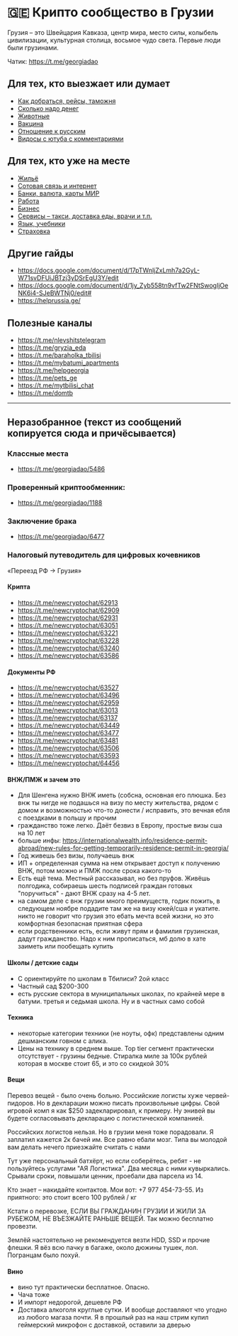 # 🇬🇪 Крипто сообщество в Грузии

Грузия – это Швейцария Кавказа, центр мира, место силы, колыбель цивилизации, культурная столица, восьмое чудо света. Первые люди были грузинами.

Чатик: https://t.me/georgiadao

## Для тех, кто выезжает или думает
* [Как добраться, рейсы, таможня](/fly)
* [Сколько надо денег](/budget)
* [Животные](/pets)
* [Вакцина](/covid)
* [Отношение к русским](/attitude)
* [Видосы с ютуба с комментариями](/bloggers)

## Для тех, кто уже на месте
* [Жильё](/flats)
* [Сотовая связь и интернет](/mobile)
* [Банки, валюта, карты МИР](/banks)
* [Работа](/work)
* [Бизнес](/business)
* [Сервисы – такси, доставка еды, врачи и т.п.](/services)
* [Язык, учебники](/tutorials)
* [Страховка](/insurance)

## Другие гайды
* https://docs.google.com/document/d/17pTWnljZxLmh7a2GyL-W71svDFUiJBTzj3yDSrEgU3Y/edit
* https://docs.google.com/document/d/1jy_Zyb558tn9vfTw2FNtSwogIjOeNK6i4-SJeBWTNj0/edit#
* https://helprussia.ge/

## Полезные каналы
* https://t.me/nlevshitstelegram
* https://t.me/gryzia_eda
* https://t.me/baraholka_tbilisi
* https://t.me/mybatumi_apartments
* https://t.me/helpgeorgia
* https://t.me/pets_ge
* https://t.me/mytbilisi_chat
* https://t.me/domtb

---
## Неразобранное (текст из сообщений копируется сюда и причёсывается)

### Классные места
* https://t.me/georgiadao/5486

### Проверенный криптообменник:
* https://t.me/georgiadao/1188

### Заключение брака
* https://t.me/georgiadao/6477

### Налоговый путеводитель для цифровых кочевников
«Переезд РФ -> Грузия»

#### Крипта
* https://t.me/newcryptochat/62913
* https://t.me/newcryptochat/62909
* https://t.me/newcryptochat/62931
* https://t.me/newcryptochat/63051
* https://t.me/newcryptochat/63221
* https://t.me/newcryptochat/63228
* https://t.me/newcryptochat/63240
* https://t.me/newcryptochat/63586

#### Документы РФ
* https://t.me/newcryptochat/63527
* https://t.me/newcryptochat/63496
* https://t.me/newcryptochat/62959
* https://t.me/newcryptochat/63013
* https://t.me/newcryptochat/63137
* https://t.me/newcryptochat/63449
* https://t.me/newcryptochat/63477
* https://t.me/newcryptochat/63481
* https://t.me/newcryptochat/63506
* https://t.me/newcryptochat/63593
* https://t.me/newcryptochat/64456

#### ВНЖ/ПМЖ и зачем это
* Для Шенгена нужно ВНЖ иметь (собсна, основная его плюшка. Без внж ты нигде не подашься на визу по месту жительства, рядом с домом и возможностью что-то донести / исправить, это вечная ебля с поездками в польшу и прочим
* гражданство тоже легко. Даёт безвиз в Европу, простые визы сша на 10 лет
* больше инфы: https://internationalwealth.info/residence-permit-abroad/new-rules-for-getting-temporarily-residence-permit-in-georgia/
* Год живешь без визы, получаешь внж
* ИП + определенная сумма на нем открывает доступ к получению ВНЖ, потом можно и ПМЖ после срока какого-то
* Есть ещё тема. Местный рассказывал, но без пруфов. Живёшь полгодика, собираешь шесть подписей граждан готовых "поручиться" - дают ВНЖ сразу на 4-5 лет.
* на самом деле с внж грузии много преимуществ, годик пожить, в следующем ноябре подадите там же на визу юкей/сша и укатите. никто не говорит что грузия это ебать мечта всей жизни, но это комфортная безопасная приятная сфера
* если родственники есть, если живут прям и фамилия грузинская, дадут гражданство. Надо к ним прописаться, мб долю в хате заиметь или пообещать купить

#### Школы / детские сады
* С ориентируйте по школам в Тбилиси? 2ой класс
* Частный сад $200-300
* есть русские сектора в муниципальных школах, по крайней мере в батуми. третья и седьмая школа. Ну и в частных само собой

#### Техника
* некоторые категории техники (не ноуты, офк) представлены одним дешманским говном с алика.
* Цены на технику в среднем выше. Top tier сегмент практически отсутствует - грузины бедные. Стиралка миле за 100к рублей которая в москве стоит 65, и это со скидкой 30%

#### Вещи
Перевоз вещей - было очень больно. Российские логисты хуже червей-пидоров. Но в декларации можно писать произвольные цифры. Свой игровой комп я как $250 задекларировал, к примеру. Ну энивей вы будете согласовывать декларацию с логистической компанией.

Российских логистов нельзя. Но в грузии меня тоже порадовали. Я заплатил кажется 2к бачей им. Все равно ебали мозг. Типа вы молодой вам делать нечего приезжайте считать с нами

Тут уже персональный батхёрт, но если соберётесь, ребят - не пользуйтесь услугами "АЯ Логистика". Два месяца с ними кувыркались. Срывали сроки, повышали ценник, проебали два парсела из 14.

Кто знает – накидайте контактов. Мои вот: +7 977 454-73-55. Из приятного: это стоит всего 100 рублей / кг

Кстати о перевозке, ЕСЛИ ВЫ ГРАЖДАНИН ГРУЗИИ И ЖИЛИ ЗА РУБЕЖОМ, НЕ ВЪЕЗЖАЙТЕ РАНЬШЕ ВЕЩЕЙ. Так можно бесплатно провезти.

Землёй настоятельно не рекомендуется везти HDD, SSD и прочие флешки. Я вёз всю пачку в багаже, около дюжины тушек, лол. Погранцам было похуй.

#### Вино
* вино тут практически бесплатное. Опасно.
* Чача тоже
* И импорт недорогой, дешевле РФ
* Доставка алкоголя круглые сутки. И вообще доставляют что угодно из любого магаза почти. Я в прошлый раз на наш стрим купил геймерский микрофон с доставкой, оставили за дверью
